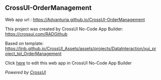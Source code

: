 ## CrossUI-OrderManagement
Web app url : https://Advanturia.github.io/CrossUI-OrderManagement

This project was created by CrossUI No-Code App Builder: https://crossui.com/RADGithub

Based on template: https://linb.github.io/CrossUI_Assets/assets/projects/DataInteraction/xui_project_tpl_OrderManagement

Click [here](https://crossui.com/RADGithub/#!from=github&owner=Advanturia&repo=CrossUI-OrderManagement) to edit this web app in CrossUI No-Code App Builder

<i>Powered by [CrossUI](https://crossui.com)</i>
